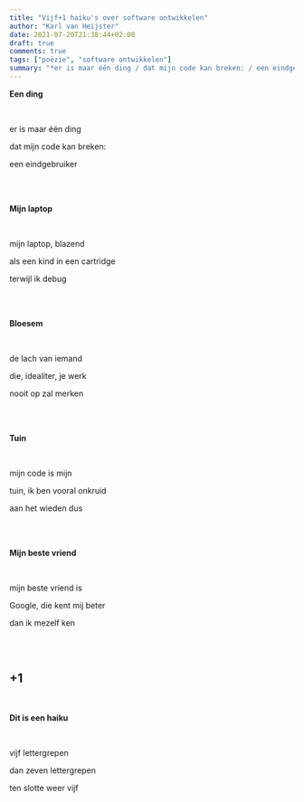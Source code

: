 ```yaml
---
title: "Vijf+1 haiku's over software ontwikkelen"
author: "Karl van Heijster"
date: 2021-07-20T21:38:44+02:00
draft: true
comments: true
tags: ["poëzie", "software ontwikkelen"]
summary: "*er is maar één ding / dat mijn code kan breken: / een eindgebruiker*"
---
```


**Een ding**

<br>

er is maar één ding

dat mijn code kan breken:

een eindgebruiker

<br>
<br>

**Mijn laptop**

<br>

mijn laptop, blazend

als een kind in een cartridge

terwijl ik debug

<br>
<br>

**Bloesem**

<br>

de lach van iemand

die, idealiter, je werk 

nooit op zal merken

<br>
<br>

**Tuin**

<br>

mijn code is mijn 

tuin, ik ben vooral onkruid

aan het wieden dus

<br>
<br>

**Mijn beste vriend**

<br>

mijn beste vriend is

Google, die kent mij beter

dan ik mezelf ken

<br>
<br>

## +1

<br>

**Dit is een haiku**

<br>

vijf lettergrepen

dan zeven lettergrepen

ten slotte weer vijf

